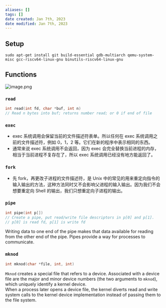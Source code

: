 ```yaml
---
aliases: []
tags: []
date created: Jan 7th, 2023
date modified: Jan 7th, 2023
---
```


## Setup
```
sudo apt-get install git build-essential gdb-multiarch qemu-system-misc gcc-riscv64-linux-gnu binutils-riscv64-linux-gnu
```

## Functions
![image.png](https://img.ynchen.me/2023/01/f8061c2e7082d11eb43cba66b8d9a126.webp)

### `read`
```c
int read(int fd, char *buf, int n)
// Read n bytes into buf; returns number read; or 0 if end of file
```

### `exec`
- exec 系统调用会保留当前的文件描述符表单。所以任何在 exec 系统调用之前的文件描述符，例如 0，1，2 等。它们在新的程序中表示相同的东西。
- 通常来说 exec 系统调用不会返回，因为 exec 会完全替换当前进程的内存，相当于当前进程不复存在了，所以 exec 系统调用已经没有地方能返回了。

### `fork`
- 先 fork，再更改子进程的文件描述符，是 Unix 中的常见的用来重定向指令的输入输出的方法，这种方法同时又不会影响父进程的输入输出。因为我们不会想要重定向 Shell 的输出，我们只想重定向子进程的输出。

### `pipe`
```c
int pipe(int p[]) 
// Create a pipe, put read/write file descriptors in p[0] and p[1].
// p[0] is read fd, p[1] is write fd
```

Writing data to one end of the pipe makes that data available for reading from the other end of the pipe. Pipes provide a way for processes to communicate.

### `mknod`
```c
int mknod(char *file, int, int)
```

`Mknod` creates a special file that refers to a device. Associated with a device file are the major and minor device numbers (the two arguments to `mknod`), which uniquely identify a kernel device.  
When a process later opens a device file, the kernel diverts read and write system calls to the kernel device implementation instead of passing them to the file system.
